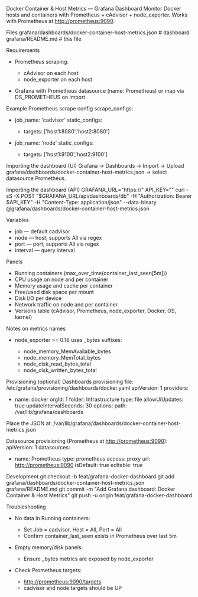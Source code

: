
Docker Container & Host Metrics — Grafana Dashboard
Monitor Docker hosts and containers with Prometheus + cAdvisor + node_exporter. Works with Prometheus at [http://prometheus:9090](http://prometheus:9090).

Files
grafana/dashboards/docker-container-host-metrics.json   # dashboard
grafana/README.md                                        # this file

Requirements

* Prometheus scraping:

  * cAdvisor on each host
  * node_exporter on each host
* Grafana with Prometheus datasource (name: Prometheus) or map via DS_PROMETHEUS on import.

Example Prometheus scrape config
scrape_configs:

* job_name: 'cadvisor'
  static_configs:

  * targets: ['host1:8080','host2:8080']
* job_name: 'node'
  static_configs:

  * targets: ['host1:9100','host2:9100']

Importing the dashboard (UI)
Grafana -> Dashboards -> Import -> Upload grafana/dashboards/docker-container-host-metrics.json -> select datasource Prometheus.

Importing the dashboard (API)
GRAFANA_URL="https://<grafana>"
API_KEY="<api-key>"
curl -sS -X POST "$GRAFANA_URL/api/dashboards/db" 
-H "Authorization: Bearer $API_KEY" 
-H "Content-Type: application/json" 
--data-binary @grafana/dashboards/docker-container-host-metrics.json

Variables

* job — default cadvisor
* node — host, supports All via regex
* port — port, supports All via regex
* interval — query interval

Panels

* Running containers (max_over_time(container_last_seen[5m]))
* CPU usage on node and per container
* Memory usage and cache per container
* Free/used disk space per mount
* Disk I/O per device
* Network traffic on node and per container
* Versions table (cAdvisor, Prometheus, node_exporter, Docker, OS, kernel)

Notes on metrics names

* node_exporter >= 0.16 uses _bytes suffixes:

  * node_memory_MemAvailable_bytes
  * node_memory_MemTotal_bytes
  * node_disk_read_bytes_total
  * node_disk_written_bytes_total

Provisioning (optional)
Dashboards provisioning file: /etc/grafana/provisioning/dashboards/docker.yaml
apiVersion: 1
providers:

* name: docker
  orgId: 1
  folder: Infrastructure
  type: file
  allowUiUpdates: true
  updateIntervalSeconds: 30
  options:
  path: /var/lib/grafana/dashboards

Place the JSON at:
/var/lib/grafana/dashboards/docker-container-host-metrics.json

Datasource provisioning (Prometheus at [http://prometheus:9090](http://prometheus:9090)):
apiVersion: 1
datasources:

* name: Prometheus
  type: prometheus
  access: proxy
  url: [http://prometheus:9090](http://prometheus:9090)
  isDefault: true
  editable: true

Development
git checkout -b feat/grafana-docker-dashboard
git add grafana/dashboards/docker-container-host-metrics.json grafana/README.md
git commit -m "Add Grafana dashboard: Docker Container & Host Metrics"
git push -u origin feat/grafana-docker-dashboard

Troubleshooting

* No data in Running containers:

  * Set Job = cadvisor, Host = All, Port = All
  * Confirm container_last_seen exists in Prometheus over last 5m
* Empty memory/disk panels:

  * Ensure _bytes metrics are exposed by node_exporter
* Check Prometheus targets:

  * [http://prometheus:9090/targets](http://prometheus:9090/targets)
  * cadvisor and node targets should be UP
